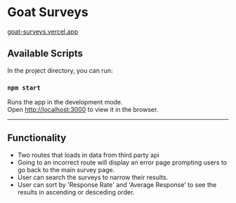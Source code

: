 # Goat Surveys

[goat-surveys.vercel.app](https://goat-surveys.vercel.app)

## Available Scripts

In the project directory, you can run:
### `npm start`

Runs the app in the development mode.\
Open [http://localhost:3000](http://localhost:3000) to view it in the browser.

---

## Functionality

- Two routes that loads in data from third party api
- Going to an incorrect route will display an error page prompting users to go back to the main survey page.
- User can search the surveys to narrow their results.
- User can sort by 'Response Rate' and 'Average Response' to see the results in ascending or desceding order. 
